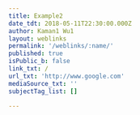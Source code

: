 ```yaml
---
title: Example2
date_tdt: 2018-05-11T22:30:00.000Z
author: Kaman1 Wu1
layout: weblinks
permalink: '/weblinks/:name/'
published: true
isPublic_b: false
link_txt: /
url_txt: 'http://www.google.com'
mediaSource_txt: ''
subjectTag_list: []

---
```



